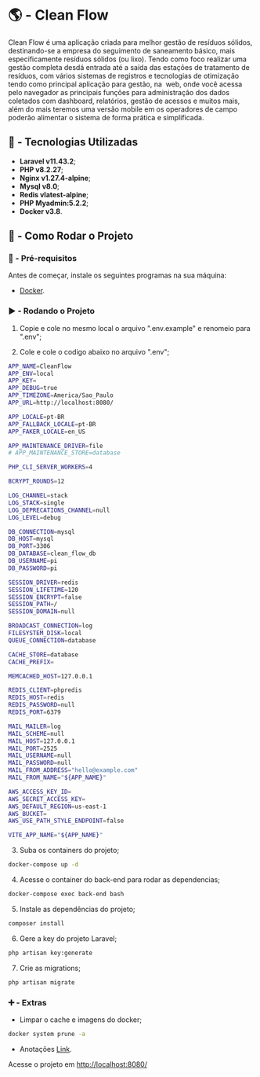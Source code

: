 # 🌎 - Clean Flow

Clean Flow é uma aplicação criada para melhor gestão de resíduos sólidos, destinando-se a empresa do seguimento de saneamento básico, mais especificamente resíduos sólidos (ou lixo). Tendo como foco realizar uma gestão completa desdá entrada até a saída das estações de tratamento de resíduos, com vários sistemas de registros e tecnologias de otimização tendo como principal aplicação para gestão, na  web, onde você acessa pelo navegador as principais funções para administração dos dados coletados com dashboard, relatórios, gestão de acessos e muitos mais, além do mais teremos uma versão mobile em os operadores de campo poderão alimentar o sistema de forma prática e simplificada.

## 📌 - Tecnologias Utilizadas
- **Laravel v11.43.2**;
- **PHP v8.2.27**;
- **Nginx v1.27.4-alpine**;
- **Mysql v8.0**;
- **Redis vlatest-alpine**;
- **PHP Myadmin:5.2.2**;
- **Docker v3.8**.

## 🚀 - Como Rodar o Projeto

### 🔧 - Pré-requisitos
Antes de começar, instale os seguintes programas na sua máquina:
- [Docker](https://www.docker.com/).

### ▶️ - Rodando o Projeto
1. Copie e cole no mesmo local o arquivo ".env.example" e renomeio para ".env";

2. Cole e cole o codigo abaixo no arquivo ".env";
```sh
APP_NAME=CleanFlow
APP_ENV=local
APP_KEY=
APP_DEBUG=true
APP_TIMEZONE=America/Sao_Paulo
APP_URL=http://localhost:8080/

APP_LOCALE=pt-BR
APP_FALLBACK_LOCALE=pt-BR
APP_FAKER_LOCALE=en_US

APP_MAINTENANCE_DRIVER=file
# APP_MAINTENANCE_STORE=database

PHP_CLI_SERVER_WORKERS=4

BCRYPT_ROUNDS=12

LOG_CHANNEL=stack
LOG_STACK=single
LOG_DEPRECATIONS_CHANNEL=null
LOG_LEVEL=debug

DB_CONNECTION=mysql
DB_HOST=mysql
DB_PORT=3306
DB_DATABASE=clean_flow_db
DB_USERNAME=pi
DB_PASSWORD=pi

SESSION_DRIVER=redis
SESSION_LIFETIME=120
SESSION_ENCRYPT=false
SESSION_PATH=/
SESSION_DOMAIN=null

BROADCAST_CONNECTION=log
FILESYSTEM_DISK=local
QUEUE_CONNECTION=database

CACHE_STORE=database
CACHE_PREFIX=

MEMCACHED_HOST=127.0.0.1

REDIS_CLIENT=phpredis
REDIS_HOST=redis
REDIS_PASSWORD=null
REDIS_PORT=6379

MAIL_MAILER=log
MAIL_SCHEME=null
MAIL_HOST=127.0.0.1
MAIL_PORT=2525
MAIL_USERNAME=null
MAIL_PASSWORD=null
MAIL_FROM_ADDRESS="hello@example.com"
MAIL_FROM_NAME="${APP_NAME}"

AWS_ACCESS_KEY_ID=
AWS_SECRET_ACCESS_KEY=
AWS_DEFAULT_REGION=us-east-1
AWS_BUCKET=
AWS_USE_PATH_STYLE_ENDPOINT=false

VITE_APP_NAME="${APP_NAME}"
```

3. Suba os containers do projeto;
```sh
docker-compose up -d
```

4. Acesse o container do back-end para rodar as dependencias;
```sh
docker-compose exec back-end bash
```

5. Instale as dependências do projeto;
```sh
composer install
```

6. Gere a key do projeto Laravel;
```sh
php artisan key:generate
```

7. Crie as migrations;
```sh
php artisan migrate
```

### ➕ - Extras
- Limpar o cache e imagens do docker;
```sh
docker system prune -a
```

- Anotações 
[Link](https://fiusa-my.sharepoint.com/:f:/g/personal/caiotomazas_aluno_unifapce_edu_br/ErgxuRIeIRxNt2-NvK7VDVkB4xsG4IMXUARWDE_juMHQlA?e=S8kqSb).

Acesse o projeto em [http://localhost:8080/](http://localhost:8080/)